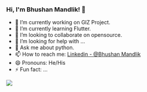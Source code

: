 ### Hi, I'm Bhushan Mandlik! 👋

- 🔭 I’m currently working on GIZ Project.
- 🌱 I’m currently learning Flutter.
- 👯 I’m looking to collaborate on opensource.
- 🤔 I’m looking for help with ...
- 💬 Ask me about python.
- 📫 How to reach me: [Linkedin - @Bhushan Mandlik](https://www.linkedin.com/in/bhushan-mandlik-51a1a519a/)
- 😄 Pronouns: He/His
- ⚡ Fun fact: ...

<img src="https://github-readme-stats.vercel.app/api?username=BhushanMandlik&&show_icons=true&title_color=ffffff&icon_color=bb2acf&text_color=daf7dc&bg_color=151515">
